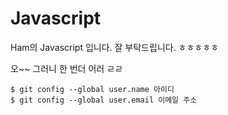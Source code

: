 # Javascript

Ham의 Javascript 입니다. 
잘 부탁드립니다. ㅎㅎㅎㅎㅎ


오~~ 그러니 한 번더 어러
ㄹㄹ

```
$ git config --global user.name 아이디
$ git config --global user.email 이메일 주소
```